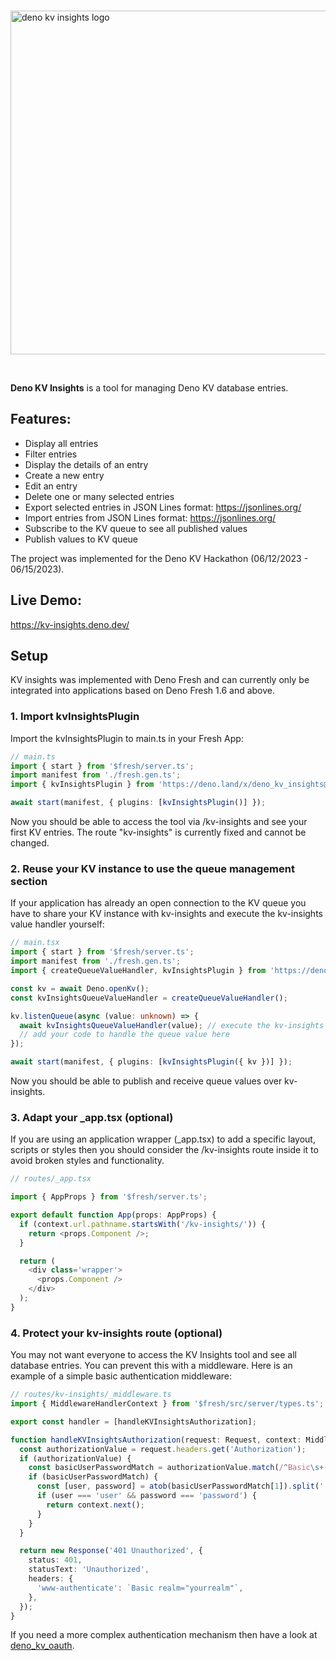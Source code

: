 <br>

<p align="left">
  <img width="550" alt="deno kv insights logo" src="https://github.com/zemili-group/deno-kv-insights/assets/65465380/33d8606f-837d-4fc7-9ac5-79c3c92f1131">
</p>

<br>

**Deno KV Insights** is a tool for managing Deno KV database entries.

## Features:

- Display all entries
- Filter entries
- Display the details of an entry
- Create a new entry
- Edit an entry
- Delete one or many selected entries
- Export selected entries in JSON Lines format: https://jsonlines.org/
- Import entries from JSON Lines format: https://jsonlines.org/
- Subscribe to the KV queue to see all published values
- Publish values to KV queue

The project was implemented for the Deno KV Hackathon (06/12/2023 - 06/15/2023).

## Live Demo:

https://kv-insights.deno.dev/

## Setup

KV insights was implemented with Deno Fresh and can currently only be integrated into applications based on Deno Fresh
1.6 and above.

### 1. Import kvInsightsPlugin

Import the kvInsightsPlugin to main.ts in your Fresh App:

```ts
// main.ts
import { start } from '$fresh/server.ts';
import manifest from './fresh.gen.ts';
import { kvInsightsPlugin } from 'https://deno.land/x/deno_kv_insights@$VERSION/mod.ts';

await start(manifest, { plugins: [kvInsightsPlugin()] });
```

Now you should be able to access the tool via /kv-insights and see your first KV entries. The route "kv-insights" is
currently fixed and cannot be changed.

### 2. Reuse your KV instance to use the queue management section

If your application has already an open connection to the KV queue you have to share your KV instance with kv-insights
and execute the kv-insights value handler yourself:

```ts
// main.tsx
import { start } from '$fresh/server.ts';
import manifest from './fresh.gen.ts';
import { createQueueValueHandler, kvInsightsPlugin } from 'https://deno.land/x/deno_kv_insights@$VERSION/mod.ts';

const kv = await Deno.openKv();
const kvInsightsQueueValueHandler = createQueueValueHandler();

kv.listenQueue(async (value: unknown) => {
  await kvInsightsQueueValueHandler(value); // execute the kv-insights value handler
  // add your code to handle the queue value here
});

await start(manifest, { plugins: [kvInsightsPlugin({ kv })] });
```

Now you should be able to publish and receive queue values over kv-insights.

### 3. Adapt your _app.tsx (optional)

If you are using an application wrapper (_app.tsx) to add a specific layout, scripts or styles then you should consider
the /kv-insights route inside it to avoid broken styles and functionality.

```ts
// routes/_app.tsx

import { AppProps } from '$fresh/server.ts';

export default function App(props: AppProps) {
  if (context.url.pathname.startsWith('/kv-insights/')) {
    return <props.Component />;
  }

  return (
    <div class='wrapper'>
      <props.Component />
    </div>
  );
}
```

### 4. Protect your kv-insights route (optional)

You may not want everyone to access the KV Insights tool and see all database entries. You can prevent this with a
middleware. Here is an example of a simple basic authentication middleware:

```ts
// routes/kv-insights/_middleware.ts
import { MiddlewareHandlerContext } from '$fresh/src/server/types.ts';

export const handler = [handleKVInsightsAuthorization];

function handleKVInsightsAuthorization(request: Request, context: MiddlewareHandlerContext) {
  const authorizationValue = request.headers.get('Authorization');
  if (authorizationValue) {
    const basicUserPasswordMatch = authorizationValue.match(/^Basic\s+(.*)$/);
    if (basicUserPasswordMatch) {
      const [user, password] = atob(basicUserPasswordMatch[1]).split(':');
      if (user === 'user' && password === 'password') {
        return context.next();
      }
    }
  }

  return new Response('401 Unauthorized', {
    status: 401,
    statusText: 'Unauthorized',
    headers: {
      'www-authenticate': `Basic realm="yourrealm"`,
    },
  });
}
```

If you need a more complex authentication mechanism then have a look at
[deno_kv_oauth](https://github.com/denoland/deno_kv_oauth).
